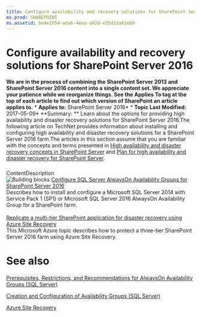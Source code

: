 ```yaml
---
title: Configure availability and recovery solutions for SharePoint Server 2016
ms.prod: SHAREPOINT
ms.assetid: be4e1054-ada6-4eea-a92d-e35d1da61eb9
---
```



# Configure availability and recovery solutions for SharePoint Server 2016
 **We are in the process of combining the SharePoint Server 2013 and SharePoint Server 2016 content into a single content set. We appreciate your patience while we reorganize things. See the Applies To tag at the top of each article to find out which version of SharePoint an article applies to.** * **Applies to:** SharePoint Server 2016*  * **Topic Last Modified:** 2017-05-09* **Summary: ** Learn about the options for providing high availability and disaster recovery solutions for SharePoint Server 2016.The following article on TechNet provides information about installing and configuring high availability and disaster recovery solutions for a SharePoint Server 2016 farm.The articles in this section assume that you are familiar with the concepts and terms presented in  [High availability and disaster recovery concepts in SharePoint Server](html/high-availability-and-disaster-recovery-concepts-in-sharepoint-server.md) and [Plan for high availability and disaster recovery for SharePoint Server](html/plan-for-high-availability-and-disaster-recovery-for-sharepoint-server.md). 
### 

ContentDescription <br/> ![Building blocks](images/) [Configure SQL Server AlwaysOn Availability Groups for SharePoint Server 2016](html/configure-sql-server-alwayson-availability-groups-for-sharepoint-server-2016.md) <br/> Describes how to install and configure a Microsoft SQL Server 2014 with Service Pack 1 (SP1) or Microsoft SQL Server 2016 AlwaysOn Availability Group for a SharePoint farm.  <br/>  <br/>  [Replicate a multi-tier SharePoint application for disaster recovery using Azure Site Recovery](https://docs.microsoft.com/en-us/azure/site-recovery/site-recovery-sharepoint) <br/> This Microsoft Azure topic describes how to protect a three-tier SharePoint Server 2016 farm using Azure Site Recovery.  <br/> 
# See also

#### 

 [Prerequisites, Restrictions, and Recommendations for AlwaysOn Availability Groups (SQL Server)](http://go.microsoft.com/fwlink/?LinkID=718033&amp;clcid=0x409)
  
    
    
 [Creation and Configuration of Availability Groups (SQL Server)](http://go.microsoft.com/fwlink/?LinkID=724040&amp;clcid=0x409)
  
    
    
 [Azure Site Recovery](https://docs.microsoft.com/en-us/azure/site-recovery/site-recovery-overview)
  
    
    

  
    
    

